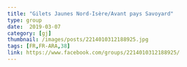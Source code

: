 ```yaml
---
title: "Gilets Jaunes Nord-Isère/Avant pays Savoyard"
type: group
date:  2019-03-07
category: [gj]
thumbnail: /images/posts/2214010312188925.jpg
tags: [FR,FR-ARA,38]
link: https://www.facebook.com/groups/2214010312188925/
---
```

